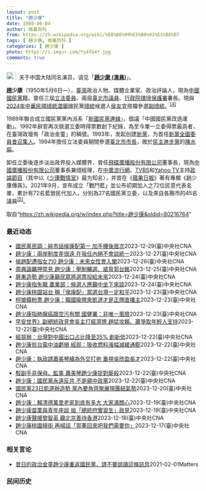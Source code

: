 ```yaml
---
layout: post
title: "趙少康"
date: 1989-06-04
author: 维基百科
from: https://zh.wikipedia.org/wiki/%E8%B6%99%E5%B0%91%E5%BA%B7
tags: [ 趙少康, 维基百科 ]
categories: [ 趙少康 ]
photo: https://i.imgur.com/Yy4fG4Y.jpg
comments: true
---
```

<div class="mw-content-ltr mw-parser-output" lang="zh" dir="ltr"><div role="note" class="hatnote navigation-not-searchable"><span typeof="mw:File"><a href="/wiki/Wikipedia:%E6%B6%88%E6%AD%A7%E4%B9%89" title="Wikipedia:消歧义"><img src="//upload.wikimedia.org/wikipedia/commons/thumb/5/5f/Disambig_gray.svg/25px-Disambig_gray.svg.png" decoding="async" width="25" height="19" class="mw-file-element" srcset="//upload.wikimedia.org/wikipedia/commons/thumb/5/5f/Disambig_gray.svg/38px-Disambig_gray.svg.png 1.5x, //upload.wikimedia.org/wikipedia/commons/thumb/5/5f/Disambig_gray.svg/50px-Disambig_gray.svg.png 2x" data-file-width="220" data-file-height="168"></a></span>&nbsp;&nbsp;关于中国大陆同名演员，请见「<b><a href="/wiki/%E8%B6%99%E5%B0%91%E5%BA%B7_(%E6%BC%94%E5%93%A1)" title="趙少康 (演員)">趙少康 (演員)</a></b>」。</div>

<p><b>趙少康</b>（1950年5月6日<span class="useeditintro" title="Template:BLP editintro">—</span>），<a href="/wiki/%E8%87%BA%E7%81%A3" title="臺灣">臺灣</a>政治人物、媒體企業家、政治評論人，現為<a href="/wiki/%E4%B8%AD%E5%9C%8B%E5%9C%8B%E6%B0%91%E9%BB%A8" title="中國國民黨">中國國民黨</a>籍。曾任三屆<a href="/wiki/%E7%AB%8B%E6%B3%95%E5%A7%94%E5%93%A1" class="mw-redirect" title="立法委員">立法委員</a>、兩屆<a href="/wiki/%E8%87%BA%E5%8C%97%E5%B8%82%E8%AD%B0%E5%93%A1" class="mw-redirect" title="臺北市議員">臺北市議員</a>、<a href="/wiki/%E8%A1%8C%E6%94%BF%E9%99%A2%E7%92%B0%E5%A2%83%E4%BF%9D%E8%AD%B7%E7%BD%B2" class="mw-redirect" title="行政院環境保護署">行政院環境保護署</a>署長。現與<a href="/wiki/2024%E5%B9%B4%E4%B8%AD%E8%8F%AF%E6%B0%91%E5%9C%8B%E7%B8%BD%E7%B5%B1%E9%81%B8%E8%88%89" title="2024年中華民國總統選舉">2024年中華民國總統選舉</a>國民黨<a href="/wiki/%E4%B8%AD%E8%8F%AF%E6%B0%91%E5%9C%8B%E7%B8%BD%E7%B5%B1" title="中華民國總統">總統</a>候選人<a href="/wiki/%E4%BE%AF%E5%8F%8B%E5%AE%9C" title="侯友宜">侯友宜</a>搭檔參選<a href="/wiki/%E4%B8%AD%E8%8F%AF%E6%B0%91%E5%9C%8B%E5%89%AF%E7%B8%BD%E7%B5%B1" title="中華民國副總統">副總統</a>。<sup id="cite_ref-cna20231124_4-0" class="reference"><a href="#cite_note-cna20231124-4">[4]</a></sup>
</p><p>1989年聯合成立國民黨黨內派系「<a href="/wiki/%E6%96%B0%E5%9C%8B%E6%B0%91%E9%BB%A8%E9%80%A3%E7%B7%9A" title="新國民黨連線">新國民黨連線</a>」，倡議「中國國民黨改造運動」。1992年辭官再次競選立委時得票數創下紀錄，為至今單一立委得票最高者，在臺灣政壇有「政治金童」的稱號。1993年，发起创建<a href="/wiki/%E6%96%B0%E9%BB%A8" title="新黨">新黨</a>，为首任<a href="/wiki/%E6%96%B0%E9%BB%A8#歷任最高領導人" title="新黨">新黨全國委員會召集人</a>。1994年擔任立法委員期間參選<a href="/wiki/1994%E5%B9%B4%E4%B8%AD%E8%8F%AF%E6%B0%91%E5%9C%8B%E7%9C%81%E5%B8%82%E9%95%B7%E6%9A%A8%E7%9C%81%E5%B8%82%E8%AD%B0%E5%93%A1%E9%81%B8%E8%88%89" title="1994年中華民國省市長暨省市議員選舉">臺北市市長</a>，敗於<a href="/wiki/%E6%B0%91%E4%B8%BB%E9%80%B2%E6%AD%A5%E9%BB%A8" title="民主進步黨">民主進步黨</a>的<a href="/wiki/%E9%99%B3%E6%B0%B4%E6%89%81" title="陳水扁">陳水扁</a>。
</p><p>卸任立委後逐步淡出政界投入媒體界，曾任<a href="/wiki/%E9%A3%9B%E7%A2%9F%E5%BB%A3%E6%92%AD%E8%82%A1%E4%BB%BD%E6%9C%89%E9%99%90%E5%85%AC%E5%8F%B8" class="mw-redirect" title="飛碟廣播股份有限公司">飛碟廣播股份有限公司</a>董事長，現為<a href="/wiki/%E4%B8%AD%E5%9C%8B%E5%BB%A3%E6%92%AD%E8%82%A1%E4%BB%BD%E6%9C%89%E9%99%90%E5%85%AC%E5%8F%B8" class="mw-redirect" title="中國廣播股份有限公司">中國廣播股份有限公司</a>董事長兼總經理，在<a href="/wiki/%E4%B8%AD%E5%BB%A3%E6%B5%81%E8%A1%8C%E7%B6%B2" title="中廣流行網">中廣流行網</a>、<a href="/wiki/TVBS%E9%A0%BB%E9%81%93" class="mw-redirect" title="TVBS頻道">TVBS</a>和<a href="/wiki/Yahoo_TV" class="mw-redirect" title="Yahoo TV">Yahoo TV</a>主持<a href="/wiki/%E6%94%BF%E8%AB%96%E7%AF%80%E7%9B%AE" title="政論節目">政論節目</a>（其中以《<a href="/wiki/%E5%B0%91%E5%BA%B7%E6%88%B0%E6%83%85%E5%AE%A4" class="mw-redirect" title="少康戰情室">少康戰情室</a>》最为知名），并曾在《<a href="/wiki/%E5%8F%B0%E7%81%A3%E8%98%8B%E6%9E%9C%E6%97%A5%E5%A0%B1" class="mw-redirect" title="台灣蘋果日報">蘋果日報</a>》著有專欄《趙少康傳真》。2021年9月，宣布成立「戰鬥藍」並公布初期加入之72位民意代表名單，累計有72名藍營民代加入，分別為27名國民黨立委，以及來自各縣市的45名議員<sup id="cite_ref-pure-fighters_5-0" class="reference"><a href="#cite_note-pure-fighters-5">[5]</a></sup>。
</p>
<meta property="mw:PageProp/toc">
</div><!--esi <esi:include src="/esitest-fa8a495983347898/content" /> --><noscript><img src="https://login.wikimedia.org/wiki/Special:CentralAutoLogin/start?type=1x1" alt="" width="1" height="1" style="border: none; position: absolute;"></noscript>
<div class="printfooter" data-nosnippet="">取自“<a dir="ltr" href="https://zh.wikipedia.org/w/index.php?title=趙少康&amp;oldid=80216764">https://zh.wikipedia.org/w/index.php?title=趙少康&amp;oldid=80216764</a>”</div><div id="recent-news"><h3>最近动态</h3><ul><li><a href="https://nodebe4.github.io/waimei/2023-12-29/%E5%9C%8B%E6%B0%91%E9%BB%A8%E6%B0%91%E8%AA%BF-%E7%B4%94%E5%B8%82%E8%A9%B1%E4%BE%AF%E5%BA%B7%E9%85%8D%E7%AC%AC%E4%B8%80-%E5%8A%A0%E6%89%8B%E6%A9%9F%E5%BE%8C%E5%B1%85%E6%AC%A1" title="國民黨民調：純市話侯康配第一 加手機後居次—— 國民黨正副總統候選人侯友宜（左）與趙少康（右）。（中央社檔案照片） （中央社記者劉冠廷台北30日電）2024總統大選民調封關倒數。國民黨今天公布總...">國民黨民調：純市話侯康配第一 加手機後居次</a><time>2023-12-29</time><a class="tag">(臺)中央社CNA</a></li>
<li><a href="https://nodebe4.github.io/waimei/2023-12-27/%E8%B6%99%E5%B0%91%E5%BA%B7-%E5%85%A9%E5%B2%B8%E5%88%B6%E5%BA%A6%E5%B7%AE%E5%BE%88%E9%81%A0-%E5%9C%A8%E6%88%91%E4%BB%BB%E5%85%A7%E7%B5%95%E4%B8%8D%E6%9C%83%E8%AB%87%E7%B5%B1%E4%B8%80" title="趙少康：兩岸制度差很遠 在我任內絕不會談統一—— （中央社記者葉臻桃園27日電）中國國民黨副總統候選人趙少康今天表示，以兩岸目前的情況，能夠恢復溝通就是很大突破，兩岸現在的制度差很遠，根本沒有條...">趙少康：兩岸制度差很遠 在我任內絕不會談統一</a><time>2023-12-27</time><a class="tag">(臺)中央社CNA</a></li>
<li><a href="https://nodebe4.github.io/waimei/2023-12-26/%E4%BE%AF%E8%B6%99%E9%85%8D%E9%81%AD%E6%8C%87%E5%A5%B3%E5%8A%9B0-%E8%B6%99%E5%B0%91%E5%BA%B7-%E6%9C%AA%E4%BE%86%E5%A5%B3%E6%80%A7%E6%9C%83%E5%85%A5%E9%96%A3" title="侯趙配遭指女力0 趙少康：未來女性會入閣—— 國民黨副總統候選人趙少康（左）26日晚間與清華大學學生座談，會前受訪被問及對民進黨總統候選人賴清德指「侯趙配」女力是0，趙少康表示，將來在內閣一定會...">侯趙配遭指女力0 趙少康：未來女性會入閣</a><time>2023-12-26</time><a class="tag">(臺)中央社CNA</a></li>
<li><a href="https://nodebe4.github.io/waimei/2023-12-25/%E5%91%A8%E5%85%B8%E8%AB%96%E7%BE%88%E6%8A%BC%E7%A6%81%E8%A6%8B-%E8%B6%99%E5%B0%91%E5%BA%B7-%E5%A3%93%E5%88%B6%E8%BC%94%E9%81%B8-%E5%A8%81%E8%84%85%E9%83%AD%E5%8F%B0%E9%8A%98" title="周典論羈押禁見 趙少康：壓制輔選、威脅郭台銘—— （中央社記者吳睿騏桃園26日電）國民黨屏東縣議長周典論因屏檢認違反總統副總統選舉罷免法連署行賄罪遭羈押禁見，國民黨副總統候選人趙少康今天表示，這...">周典論羈押禁見 趙少康：壓制輔選、威脅郭台銘</a><time>2023-12-25</time><a class="tag">(臺)中央社CNA</a></li>
<li><a href="https://nodebe4.github.io/waimei/2023-12-24/%E5%B1%8F%E6%9D%B1%E9%80%A0%E5%8B%A2-%E8%B6%99%E5%B0%91%E5%BA%B7%E7%B1%B2%E6%B0%91%E7%9C%BE%E5%B0%87%E9%81%B8%E7%A5%A8%E6%8A%95%E7%B5%A6%E6%9C%AA%E4%BE%86" title="屏東造勢 趙少康籲民眾將選票投給未來—— （中央社記者李卉婷屏東縣24日電）國民黨副總統候選人趙少康今天到屏東，分別在恆春鎮及東港鎮造勢，批評民進黨執政8年，與中國沒有溝通交流、兩岸緊張，呼籲民...">屏東造勢 趙少康籲民眾將選票投給未來</a><time>2023-12-24</time><a class="tag">(臺)中央社CNA</a></li>
<li><a href="https://nodebe4.github.io/waimei/2023-12-24/%E8%B6%99%E5%B0%91%E5%BA%B7%E6%8C%87%E5%A4%B1%E8%81%B7-%E8%BE%B2%E6%A5%AD%E9%83%A8-%E5%80%99%E9%81%B8%E4%BA%BA%E6%87%89%E7%B1%B2%E4%B8%AD%E5%9D%90%E4%B8%8B%E4%BE%86%E8%AB%87" title="趙少康指失職 農業部：候選人應籲中坐下來談—— （中央社記者張雄風台北24日電）農業部今天表示，中國禁止台灣農產品輸入時，台灣已提多項改善措施，但中國沒有回應；呼籲所有候選人，政見發表應呼籲中國...">趙少康指失職 農業部：候選人應籲中坐下來談</a><time>2023-12-24</time><a class="tag">(臺)中央社CNA</a></li>
<li><a href="https://nodebe4.github.io/waimei/2023-12-23/%E8%B6%99%E5%B0%91%E5%BA%B7%E6%A1%83%E5%9C%92%E7%AB%99%E5%8F%B0-%E7%A8%B1-%E4%BE%AF%E5%BA%B7%E9%85%8D-%E7%95%B6%E9%81%B8%E5%8F%B0%E7%81%A3%E4%B8%80%E5%AE%9A%E5%92%8C%E5%B9%B3" title="趙少康桃園站台 稱「侯康配」當選台灣一定和平—— 國民黨副總統候選人趙少康（前排左4）24日到桃園參加造勢活動表示，兩岸要溝通、不要打仗，「侯康配」當選以後，台灣一定是和平的。中央社記者吳睿騏桃...">趙少康桃園站台 稱「侯康配」當選台灣一定和平</a><time>2023-12-23</time><a class="tag">(臺)中央社CNA</a></li>
<li><a href="https://nodebe4.github.io/waimei/2023-12-23/%E6%9F%AF%E6%90%B6%E9%9F%93%E7%B2%89%E7%A5%A8-%E8%B6%99%E5%B0%91%E5%BA%B7-%E9%9F%93%E5%9C%8B%E7%91%9C%E5%B8%B6%E4%BE%86%E5%87%B1%E9%81%93%E6%89%8D%E6%98%AF%E6%AD%A3%E7%89%8C%E7%9B%B4%E6%92%AD%E4%B8%BB" title="柯搶韓粉票 趙少康：韓國瑜帶來凱道才是正牌直播主—— （中央社記者高華謙台北24日電）國民黨不分區立委提名人韓國瑜昨天出席國民黨凱道造勢，民眾黨總統候選人柯文哲則在高雄岡山造勢號召韓粉。國民黨副...">柯搶韓粉票 趙少康：韓國瑜帶來凱道才是正牌直播主</a><time>2023-12-23</time><a class="tag">(臺)中央社CNA</a></li>
<li><a href="https://nodebe4.github.io/waimei/2023-12-23/%E8%B6%99%E5%B0%91%E5%BA%B7%E6%8C%87%E8%82%BA%E8%85%BA%E7%99%8C%E8%B7%9F%E7%A9%BA%E6%B1%A1%E6%9C%89%E9%97%9C-%E5%9C%8B%E5%81%A5%E7%BD%B2-%E9%9D%9E%E5%94%AF%E4%B8%80%E9%A2%A8%E9%9A%AA" title="趙少康指肺腺癌跟空污有關 國健署：非唯一風險—— （中央社記者沈佩瑤台北23日電）國民黨副總統候選人趙少康昨天表示，雙親因肺腺癌過世，都跟空污有關。國健署今天表示，空污非唯一風險因子，且跨部會合...">趙少康指肺腺癌跟空污有關 國健署：非唯一風險</a><time>2023-12-23</time><a class="tag">(臺)中央社CNA</a></li>
<li><a href="https://nodebe4.github.io/waimei/2023-12-22/%E6%97%A9%E5%AE%89%E4%B8%96%E7%95%8C-%E5%89%AF%E7%B8%BD%E7%B5%B1%E6%94%BF%E8%A6%8B%E6%9C%83%E5%90%B3%E4%B8%BB%E6%89%93%E7%B6%93%E6%BF%9F%E7%89%8C-%E8%B6%99%E7%8C%9B%E6%94%BB%E8%B3%B4-%E8%95%AD%E7%88%AD%E5%8F%96%E5%B9%B4%E8%BC%95%E4%BA%BA%E6%94%AF%E6%8C%81" title="早安世界》副總統政見會吳主打經濟牌 趙猛攻賴、蕭爭取年輕人支持—— 副總統候選人電視政見發表會22日舉行，發言依序為民眾黨副總統候選人吳欣盈（左）、國民黨副總統候選人趙少康（中）、民進黨副總統候...">早安世界》副總統政見會吳主打經濟牌 趙猛攻賴、蕭爭取年輕人支持</a><time>2023-12-22</time><a class="tag">(臺)中央社CNA</a></li>
<li><a href="https://nodebe4.github.io/waimei/2023-12-22/%E7%B6%93%E8%B2%BF%E8%BE%A6-%E5%8F%B0%E7%81%A3%E5%B0%8D%E4%B8%AD%E5%9C%8B%E5%87%BA%E5%8F%A3%E5%8D%A0%E6%AF%94%E9%99%8D%E8%87%B335-%E5%89%B5%E6%96%B0%E4%BD%8E" title="經貿辦：台灣對中國出口占比降至35% 創新低—— （中央社記者賴于榛台北22日電）國民黨副總統候選人趙少康質疑蔡政府執政後，對大陸市場依賴更深。行政院經貿談判辦公室則說，截至11月為止，台灣對中...">經貿辦：台灣對中國出口占比降至35% 創新低</a><time>2023-12-22</time><a class="tag">(臺)中央社CNA</a></li>
<li><a href="https://nodebe4.github.io/waimei/2023-12-22/%E8%B6%99%E5%B0%91%E5%BA%B7%E6%89%B9%E5%8F%B0%E9%9B%BB%E4%B8%AD%E6%B2%B9%E8%99%A7%E6%90%8D-%E7%B6%93%E9%83%A8-%E5%90%B8%E6%94%B6%E7%87%83%E6%96%99%E6%BC%B2%E5%B9%85%E6%B8%9B%E7%B7%A9%E9%80%9A%E8%86%A8" title="趙少康批台電中油虧損 經部：吸收燃料漲幅減緩通膨—— （中央社記者劉千綾台北22日電）副總統候選人政見發表會今天登場，國民黨副總統候選人趙少康批評能源政策及台電、中油虧損，經濟部表示，烏俄戰爭造...">趙少康批台電中油虧損 經部：吸收燃料漲幅減緩通膨</a><time>2023-12-22</time><a class="tag">(臺)中央社CNA</a></li>
<li><a href="https://nodebe4.github.io/waimei/2023-12-22/%E8%B6%99%E5%B0%91%E5%BA%B7-%E5%9F%B7%E6%94%BF%E8%AB%8B%E8%95%AD%E7%BE%8E%E7%90%B4%E7%BA%8C%E7%82%BA%E5%A4%96%E4%BA%A4%E6%89%93%E6%8B%9A-%E9%87%8D%E8%A6%96%E5%90%B3%E6%AC%A3%E7%9B%88%E9%95%B7%E6%89%8D" title="趙少康：執政請蕭美琴續為外交打拚 重視吳欣盈長才—— 國民黨副總統候選人趙少康在公辦電視政見發表會上表示，如果執政，一定請民進黨副總統候選人蕭美琴繼續替外交打拚，外交是不分黨派；也會重視民眾黨副...">趙少康：執政請蕭美琴續為外交打拚 重視吳欣盈長才</a><time>2023-12-22</time><a class="tag">(臺)中央社CNA</a></li>
<li><a href="https://nodebe4.github.io/waimei/2023-12-22/%E9%A7%81%E5%89%AF%E6%89%8B%E9%9D%9E%E4%BF%9D%E6%AF%8D-%E7%9B%A3%E8%BB%8D-%E8%95%AD%E7%BE%8E%E7%90%B4%E8%B6%99%E5%B0%91%E5%BA%B7%E6%8D%89%E5%B0%8D%E5%BB%9D%E6%AE%BA" title="駁副手非保母、監軍 蕭美琴趙少康捉對廝殺—— （中央社台北22日電）副總統候選人政見會今晚登場，民進黨副總統候選人蕭美琴、國民黨副總統候選人趙少康，分別回應對手保母、監軍的質疑。蕭美琴說，副總統...">駁副手非保母、監軍 蕭美琴趙少康捉對廝殺</a><time>2023-12-22</time><a class="tag">(臺)中央社CNA</a></li>
<li><a href="https://nodebe4.github.io/waimei/2023-12-22/%E8%B6%99%E5%B0%91%E5%BA%B7-%E5%9C%8B%E6%B0%91%E9%BB%A8%E6%B0%B8%E9%81%A0%E5%8F%8D%E5%85%B1-%E4%B8%8D%E6%98%AF%E8%A6%AA%E4%B8%AD%E6%94%BF%E9%BB%A8" title="趙少康：國民黨永遠反共 不是親中政黨—— 影片來源：公視 網路直播頻道 （中央社記者劉冠廷台北22日電）國民黨副總統候選人趙少康今天在電視政見發表會上表示，民進黨的台獨黨綱，就是要消滅中華民國，...">趙少康：國民黨永遠反共 不是親中政黨</a><time>2023-12-22</time><a class="tag">(臺)中央社CNA</a></li>
<li><a href="https://nodebe4.github.io/waimei/2023-12-20/%E5%9C%8B%E6%B0%91%E9%BB%A823%E6%97%A5%E5%87%B1%E9%81%93%E8%BE%A6%E9%80%A0%E5%8B%A2-%E9%BB%A8%E5%85%A7%E8%A6%81%E8%A7%92%E9%BD%8A%E8%81%9A%E5%B1%95%E7%8F%BE%E5%9C%98%E7%B5%90%E6%B0%A3%E5%8B%A2" title="國民黨23日凱道辦造勢 黨內要角齊聚展現團結氣勢—— （中央社記者劉冠廷台北21日電）國民黨23日將在凱道舉辦大型造勢，秘書長黃健庭今天表示，除正、副總統候選人侯友宜、趙少康外，還包括黨主席朱立...">國民黨23日凱道辦造勢 黨內要角齊聚展現團結氣勢</a><time>2023-12-20</time><a class="tag">(臺)中央社CNA</a></li>
<li><a href="https://nodebe4.github.io/waimei/2023-12-19/%E8%B6%99%E5%B0%91%E5%BA%B7-%E8%B3%B4%E6%B8%85%E5%BE%B7%E8%90%AC%E9%87%8C%E8%80%81%E5%AE%B6%E5%88%B0%E5%BA%95%E6%9C%89%E5%A4%9A%E5%A4%A7-%E5%A4%A7%E5%AE%B6%E6%BB%BF%E9%97%9C%E5%BF%83" title="趙少康：賴清德萬里老家到底有多大 大家滿關心—— （中央社記者王朝鈺基隆20日電）民進黨總統候選人賴清德老家違建引起議論，國民黨副總統候選人趙少康今天說，工寮本來應該不大，隨著演進變成可居住的房...">趙少康：賴清德萬里老家到底有多大 大家滿關心</a><time>2023-12-19</time><a class="tag">(臺)中央社CNA</a></li>
<li><a href="https://nodebe4.github.io/waimei/2023-12-19/%E8%B6%99%E5%B0%91%E5%BA%B7%E8%8B%97%E6%A0%97%E8%88%87%E9%9D%92%E5%B9%B4%E5%BA%A7%E8%AB%87-%E6%8B%8B-%E7%B8%BD%E7%B5%B1%E5%BA%9C%E5%AF%A6%E7%BF%92%E7%94%9F-%E6%94%BF%E8%A6%8B" title="趙少康苗栗與青年座談 拋「總統府實習生」政見—— 國民黨副總統候選人趙少康（圖）19日晚間到苗栗與聯合大學學生座談時表示，若當選，將提供年輕人進入總統府、政府部門實習機會，每年也會至少辦2次青年...">趙少康苗栗與青年座談 拋「總統府實習生」政見</a><time>2023-12-19</time><a class="tag">(臺)中央社CNA</a></li>
<li><a href="https://nodebe4.github.io/waimei/2023-12-18/%E8%B6%99%E5%B0%91%E5%BA%B7%E8%81%B2%E6%8F%B4%E9%BB%8E%E6%99%BA%E8%8B%B1-%E7%B1%B2%E5%8C%97%E4%BA%AC%E5%96%84%E5%BE%85%E9%A6%99%E6%B8%AF" title="趙少康聲援黎智英 籲北京善待香港—— （中央社記者高華謙台北18日電）香港壹傳媒集團創辦人黎智英涉違反香港國安法案今天開審。國民黨副總統候選人趙少康說，反對當時香港街頭亂象，但他要聲援黎智英並呼...">趙少康聲援黎智英 籲北京善待香港</a><time>2023-12-18</time><a class="tag">(臺)中央社CNA</a></li>
<li><a href="https://nodebe4.github.io/waimei/2023-12-17/%E8%B6%99%E5%B0%91%E5%BA%B7%E6%A1%83%E5%9C%92%E6%8E%83%E8%A1%97-%E5%86%8D%E5%96%8A%E8%A9%B1-%E9%83%AD%E8%91%A3%E5%9B%9E%E4%BE%86%E5%90%A7%E6%88%91%E5%80%91%E9%9C%80%E8%A6%81%E4%BD%A0" title="趙少康桃園掃街 再喊話「郭董回來吧我們需要你」—— （中央社記者吳睿騏桃園18日電）國民黨副總統候選人趙少康今天表示，鴻海創辦人郭台銘曾說連署是為整合，現在既然沒登記，目前的情況國民黨也需要郭台...">趙少康桃園掃街 再喊話「郭董回來吧我們需要你」</a><time>2023-12-17</time><a class="tag">(臺)中央社CNA</a></li>
</ul></div><div id="open-opinion"><h3>相关言论</h3><ul><li><a href="https://nodebe4.github.io/opinion/2021-02-01/%E6%98%94%E6%97%A5%E7%9A%84%E6%94%BF%E6%B2%BB%E9%87%91%E7%AB%A5%E8%B6%99%E5%B0%91%E5%BA%B7%E9%87%8D%E8%BF%94%E5%9C%8B%E6%B0%91%E9%BB%A8-%E8%AB%8B%E4%B8%8D%E8%A6%81%E8%AA%A4%E8%AE%80%E9%80%99%E6%A2%9D%E8%A8%8A%E6%81%AF/" title="William">昔日的政治金童趙少康重返國民黨，請不要誤讀這條訊息</a><time>2021-02-01</time><a class="tag">Matters</a></li>
</ul></div><div id="mjls-record"><h3>民间历史</h3><ul></ul></div>